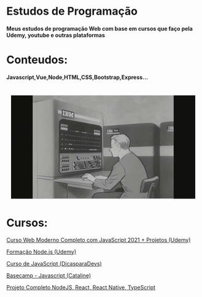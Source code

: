 # Estudos de Programação

<h4> Meus estudos de programação Web com base em cursos que faço pela Udemy, youtube e outras plataformas </h4>

# Conteudos: 

<h4>Javascript,Vue,Node,HTML,CSS,Bootstrap,Express...</h4>

<h1 align="center">
    <img alt="NextLevelWeek" title="#NextLevelWeek" src="./assets/ibm.gif" />
</h1>

# Cursos: 
<a href="https://www.udemy.com/course/curso-web/">Curso Web Moderno Completo com JavaScript 2021 + Projetos (Udemy)</a>

<a href="https://www.udemy.com/course/formacao-nodejs/">Formação Node.js (Udemy)</a>

<a href="https://www.youtube.com/watch?v=g08WcKOHeK0&list=PLm-VCNNTu3LnlPhqxx03kvjQd3qF6EBdz">Curso de JavaScript (DicasparaDevs)</a>

<a href="https://station.cataline.io/basecamp/javascript">Basecamp - Javascript (Cataline)</a>

<a href="https://www.udemy.com/course/dev-fullstack/">Projeto Completo NodeJS, React, React Native, TypeScript </a>
